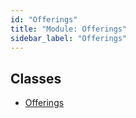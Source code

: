 ```yaml
---
id: "Offerings"
title: "Module: Offerings"
sidebar_label: "Offerings"
---
```


## Classes

- [Offerings](../../../../../../classes/API/Entities/Asset/Fungible/Offerings/Offerings.md)
